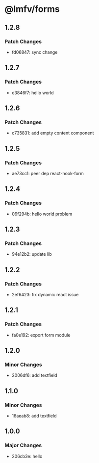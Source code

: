 # @lmfv/forms

## 1.2.8

### Patch Changes

- fd06847: sync change

## 1.2.7

### Patch Changes

- c3846f7: hello world

## 1.2.6

### Patch Changes

- c735831: add empty content component

## 1.2.5

### Patch Changes

- ae73cc1: peer dep react-hook-form

## 1.2.4

### Patch Changes

- 09f294b: hello world problem

## 1.2.3

### Patch Changes

- 94e12b2: update lib

## 1.2.2

### Patch Changes

- 2ef6423: fix dynamic react issue

## 1.2.1

### Patch Changes

- fa0e192: export form module

## 1.2.0

### Minor Changes

- 2006df6: add textfield

## 1.1.0

### Minor Changes

- 16aeab8: add textfield

## 1.0.0

### Major Changes

- 206cb3e: hello
